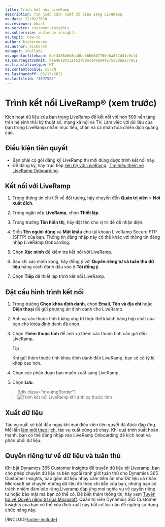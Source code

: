 ```yaml
---
title: Trình kết nối LiveRamp
description: Tìm hiểu cách xuất dữ liệu sang LiveRamp.
ms.date: 12/02/2020
ms.reviewer: mhart
ms.service: customer-insights
ms.subservice: audience-insights
ms.topic: how-to
author: kishorem-ms
ms.author: kishorem
manager: shellyha
ms.openlocfilehash: 6ef4388b0e8ba8bc5866807765d8a872d41c9c14
ms.sourcegitcommit: bae40184312ab27b95c140a044875c2daea37951
ms.translationtype: HT
ms.contentlocale: vi-VN
ms.lasthandoff: 03/15/2021
ms.locfileid: "5597583"
---
```

# <a name="liverampreg-connector-preview"></a>Trình kết nối LiveRamp&reg; (xem trước)

Kích hoạt dữ liệu của bạn trong LiveRamp để kết nối với hơn 500 nền tảng trên hệ sinh thái kỹ thuật số, mạng xã hội và TV. Làm việc với dữ liệu của bạn trong LiveRamp nhắm mục tiêu, chặn và cá nhân hóa chiến dịch quảng cáo.

## <a name="prerequisites"></a>Điều kiện tiên quyết

- Bạn phải có gói đăng ký LiveRamp thì mới dùng được trình kết nối này.
- Để đăng ký, hãy trực tiếp [liên hệ với LiveRamp](https://liveramp.com/contact/). [Tìm hiểu thêm về LiveRamp Onboarding](https://liveramp.com/our-platform/data-onboarding/).

## <a name="connect-to-liveramp"></a>Kết nối với LiveRamp

1. Trong thông tin chi tiết về đối tượng, hãy chuyển đến **Quản trị viên** > **Nơi xuất đích**.

1. Trong ngăn xếp **LiveRamp**, chọn **Thiết lập**.

1. Trong trường **Tên hiển thị**, hãy đặt tên cho vị trí để dễ nhận diện.

1. Điền **Tên người dùng** và **Mật khẩu** cho tài khoản LiveRamp Secure FTP (SFTP) của bạn.
Thông tin đăng nhập này có thể khác với thông tin đăng nhập LiveRamp Onboarding.

1. Chọn **Xác minh** để kiểm tra kết nối với LiveRamp.

1. Sau khi xác minh xong, hãy đồng ý với **Quyền riêng tư và tuân thủ dữ liệu** bằng cách đánh dấu vào ô **Tôi đồng ý**.

1. Chọn **Tiếp** để thiết lập trình kết nối LiveRamp.

## <a name="configure-the-connector"></a>Đặt cấu hình trình kết nối

1. Trong trường **Chọn khóa định danh**, chọn **Email**,  **Tên và địa chỉ** hoặc **Điện thoại** để gửi phương án định danh cho LiveRamp.

1. Ánh xạ các thuộc tính tương ứng từ thực thể khách hàng hợp nhất của bạn cho khóa định danh đã chọn.

1. Chọn **Thêm thuộc tính** để ánh xạ thêm các thuộc tính cần gửi đến LiveRamp.

   > [!TIP]
   > Khi gửi thêm thuộc tính khóa định danh đến LiveRamp, bạn sẽ có tỷ lệ khớp cao hơn.

1. Chọn các phân đoạn bạn muốn xuất sang LiveRamp.

1. Chọn **Lưu**.

> [!div class="mx-imgBorder"]
> ![Trình kết nối LiveRamp khi ánh xạ thuộc tính](media/export-liveramp-segments.png "Trình kết nối LiveRamp khi ánh xạ thuộc tính")

## <a name="export-the-data"></a>Xuất dữ liệu

Tác vụ xuất sẽ bắt đầu ngay khi mọi điều kiện tiên quyết đã được đáp ứng. Mỗi lần [làm mới theo lịch](system.md#schedule-tab), tác vụ xuất cũng sẽ chạy.
Khi quá trình xuất hoàn thành, bạn có thể đăng nhập vào LiveRamp Onboarding để kích hoạt và phân phối dữ liệu.

## <a name="data-privacy-and-compliance"></a>Quyền riêng tư về dữ liệu và tuân thủ

Khi bật Dynamics 365 Customer Insights để truyền dữ liệu tới Liveramp, bạn cho phép chuyển dữ liệu ra bên ngoài ranh giới tuân thủ cho Dynamics 365 Customer Insights, bao gồm dữ liệu nhạy cảm tiềm ẩn như Dữ liệu cá nhân. Microsoft sẽ chuyển những dữ liệu đó theo chỉ dẫn của bạn, nhưng bạn có trách nhiệm đảm bảo rằng Liveramp đáp ứng mọi nghĩa vụ về quyền riêng tư hoặc bảo mật mà bạn có thể có. Để biết thêm thông tin, hãy xem [Tuyên bố về Quyền riêng tư của Microsoft](https://go.microsoft.com/fwlink/?linkid=396732).
Quản trị viên Dynamics 365 Customer Insights của bạn có thể xóa đích xuất này bất cứ lúc nào để ngừng sử dụng chức năng này.

[!INCLUDE[footer-include](../includes/footer-banner.md)]